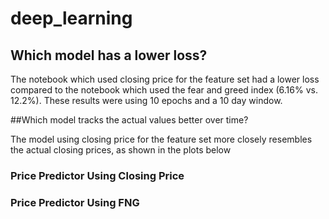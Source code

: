 # deep_learning

## Which model has a lower loss?

The notebook which used closing price for the feature set had a lower loss compared to the notebook which used the fear and greed index (6.16% vs. 12.2%). These results were using 10 epochs and a 10 day window.

##Which model tracks the actual values better over time?

The model using closing price for the feature set more closely resembles the actual closing prices, as shown in the plots below

### Price Predictor Using Closing Price


### Price Predictor Using FNG


